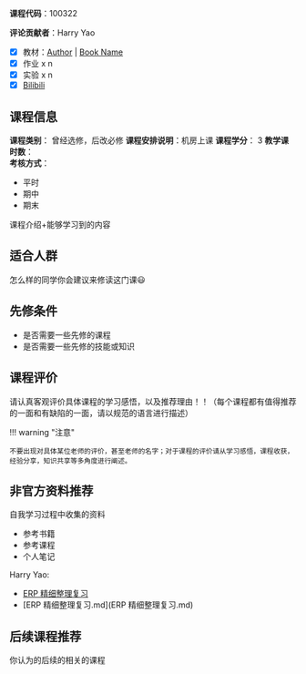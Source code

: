 **课程代码**：100322

**评论贡献者**：Harry Yao

- [x] 教材：[Author](主页URL) | [Book Name](豆瓣URL)
- [x] 作业 x n
- [x] 实验 x n
- [x] [Bilibili](官方推荐的视频)

## 课程信息

**课程类别**：  曾经选修，后改必修
**课程安排说明**：机房上课 
**课程学分**：  3
**教学课时数**：  
**考核方式**：

- 平时
- 期中
- 期末

课程介绍+能够学习到的内容

## 适合人群

怎么样的同学你会建议来修读这门课😃

## 先修条件

- 是否需要一些先修的课程
- 是否需要一些先修的技能或知识

## 课程评价

请认真客观评价具体课程的学习感悟，以及推荐理由！！（每个课程都有值得推荐的一面和有缺陷的一面，请以规范的语言进行描述）

!!! warning "注意"

    不要出现对具体某位老师的评价，甚至老师的名字；对于课程的评价请从学习感悟，课程收获，经验分享，知识共享等多角度进行阐述。

## 非官方资料推荐

自我学习过程中收集的资料

- 参考书籍
- 参考课程
- 个人笔记

Harry Yao: 

- [ERP 精细整理复习](https://github.com/shenhao-stu/WiKi-for-Sufe-Courses/raw/master/04.选修课/100322_企业资源计划/ERP%20精细整理复习.pdf)
- [ERP 精细整理复习.md](ERP 精细整理复习.md)


## 后续课程推荐

你认为的后续的相关的课程
